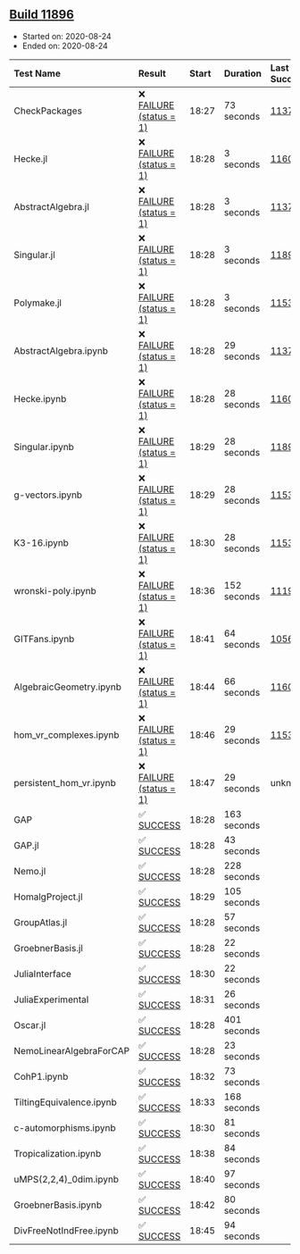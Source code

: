 ## [Build 11896](https://oscarci.mathematik.uni-kl.de/job/oscar/11896/)

* Started on: 2020-08-24
* Ended on: 2020-08-24

| Test Name    | Result | Start | Duration | Last Success | First Failure |
|:-------------|:-------|:------|:---------|:-------------|:--------------|
| CheckPackages | ❌ [FAILURE (status = 1)](https://oscarci.mathematik.uni-kl.de/job/oscar/11896/artifact/logs/build-11896/CheckPackages.log) | 18:27 | 73 seconds | [11376](https://oscarci.mathematik.uni-kl.de/job/oscar/11376/) | [11377](https://oscarci.mathematik.uni-kl.de/job/oscar/11377/) |
| Hecke.jl | ❌ [FAILURE (status = 1)](https://oscarci.mathematik.uni-kl.de/job/oscar/11896/artifact/logs/build-11896/Hecke.jl.log) | 18:28 | 3 seconds | [11602](https://oscarci.mathematik.uni-kl.de/job/oscar/11602/) | [11603](https://oscarci.mathematik.uni-kl.de/job/oscar/11603/) |
| AbstractAlgebra.jl | ❌ [FAILURE (status = 1)](https://oscarci.mathematik.uni-kl.de/job/oscar/11896/artifact/logs/build-11896/AbstractAlgebra.jl.log) | 18:28 | 3 seconds | [11376](https://oscarci.mathematik.uni-kl.de/job/oscar/11376/) | [11377](https://oscarci.mathematik.uni-kl.de/job/oscar/11377/) |
| Singular.jl | ❌ [FAILURE (status = 1)](https://oscarci.mathematik.uni-kl.de/job/oscar/11896/artifact/logs/build-11896/Singular.jl.log) | 18:28 | 3 seconds | [11893](https://oscarci.mathematik.uni-kl.de/job/oscar/11893/) | [11894](https://oscarci.mathematik.uni-kl.de/job/oscar/11894/) |
| Polymake.jl | ❌ [FAILURE (status = 1)](https://oscarci.mathematik.uni-kl.de/job/oscar/11896/artifact/logs/build-11896/Polymake.jl.log) | 18:28 | 3 seconds | [11532](https://oscarci.mathematik.uni-kl.de/job/oscar/11532/) | [11533](https://oscarci.mathematik.uni-kl.de/job/oscar/11533/) |
| AbstractAlgebra.ipynb | ❌ [FAILURE (status = 1)](https://oscarci.mathematik.uni-kl.de/job/oscar/11896/artifact/logs/build-11896/AbstractAlgebra.ipynb.log) | 18:28 | 29 seconds | [11376](https://oscarci.mathematik.uni-kl.de/job/oscar/11376/) | [11377](https://oscarci.mathematik.uni-kl.de/job/oscar/11377/) |
| Hecke.ipynb | ❌ [FAILURE (status = 1)](https://oscarci.mathematik.uni-kl.de/job/oscar/11896/artifact/logs/build-11896/Hecke.ipynb.log) | 18:28 | 28 seconds | [11602](https://oscarci.mathematik.uni-kl.de/job/oscar/11602/) | [11603](https://oscarci.mathematik.uni-kl.de/job/oscar/11603/) |
| Singular.ipynb | ❌ [FAILURE (status = 1)](https://oscarci.mathematik.uni-kl.de/job/oscar/11896/artifact/logs/build-11896/Singular.ipynb.log) | 18:29 | 28 seconds | [11893](https://oscarci.mathematik.uni-kl.de/job/oscar/11893/) | [11894](https://oscarci.mathematik.uni-kl.de/job/oscar/11894/) |
| g-vectors.ipynb | ❌ [FAILURE (status = 1)](https://oscarci.mathematik.uni-kl.de/job/oscar/11896/artifact/logs/build-11896/g-vectors.ipynb.log) | 18:29 | 28 seconds | [11532](https://oscarci.mathematik.uni-kl.de/job/oscar/11532/) | [11533](https://oscarci.mathematik.uni-kl.de/job/oscar/11533/) |
| K3-16.ipynb | ❌ [FAILURE (status = 1)](https://oscarci.mathematik.uni-kl.de/job/oscar/11896/artifact/logs/build-11896/K3-16.ipynb.log) | 18:30 | 28 seconds | [11532](https://oscarci.mathematik.uni-kl.de/job/oscar/11532/) | [11533](https://oscarci.mathematik.uni-kl.de/job/oscar/11533/) |
| wronski-poly.ipynb | ❌ [FAILURE (status = 1)](https://oscarci.mathematik.uni-kl.de/job/oscar/11896/artifact/logs/build-11896/wronski-poly.ipynb.log) | 18:36 | 152 seconds | [11192](https://oscarci.mathematik.uni-kl.de/job/oscar/11192/) | [11193](https://oscarci.mathematik.uni-kl.de/job/oscar/11193/) |
| GITFans.ipynb | ❌ [FAILURE (status = 1)](https://oscarci.mathematik.uni-kl.de/job/oscar/11896/artifact/logs/build-11896/GITFans.ipynb.log) | 18:41 | 64 seconds | [10566](https://oscarci.mathematik.uni-kl.de/job/oscar/10566/) | [10567](https://oscarci.mathematik.uni-kl.de/job/oscar/10567/) |
| AlgebraicGeometry.ipynb | ❌ [FAILURE (status = 1)](https://oscarci.mathematik.uni-kl.de/job/oscar/11896/artifact/logs/build-11896/AlgebraicGeometry.ipynb.log) | 18:44 | 66 seconds | [11602](https://oscarci.mathematik.uni-kl.de/job/oscar/11602/) | [11603](https://oscarci.mathematik.uni-kl.de/job/oscar/11603/) |
| hom_vr_complexes.ipynb | ❌ [FAILURE (status = 1)](https://oscarci.mathematik.uni-kl.de/job/oscar/11896/artifact/logs/build-11896/hom_vr_complexes.ipynb.log) | 18:46 | 29 seconds | [11532](https://oscarci.mathematik.uni-kl.de/job/oscar/11532/) | [11533](https://oscarci.mathematik.uni-kl.de/job/oscar/11533/) |
| persistent_hom_vr.ipynb | ❌ [FAILURE (status = 1)](https://oscarci.mathematik.uni-kl.de/job/oscar/11896/artifact/logs/build-11896/persistent_hom_vr.ipynb.log) | 18:47 | 29 seconds | unknown | unknown |
| GAP | ✅ [SUCCESS](https://oscarci.mathematik.uni-kl.de/job/oscar/11896/artifact/logs/build-11896/GAP.log) | 18:28 | 163 seconds |  |  |
| GAP.jl | ✅ [SUCCESS](https://oscarci.mathematik.uni-kl.de/job/oscar/11896/artifact/logs/build-11896/GAP.jl.log) | 18:28 | 43 seconds |  |  |
| Nemo.jl | ✅ [SUCCESS](https://oscarci.mathematik.uni-kl.de/job/oscar/11896/artifact/logs/build-11896/Nemo.jl.log) | 18:28 | 228 seconds |  |  |
| HomalgProject.jl | ✅ [SUCCESS](https://oscarci.mathematik.uni-kl.de/job/oscar/11896/artifact/logs/build-11896/HomalgProject.jl.log) | 18:29 | 105 seconds |  |  |
| GroupAtlas.jl | ✅ [SUCCESS](https://oscarci.mathematik.uni-kl.de/job/oscar/11896/artifact/logs/build-11896/GroupAtlas.jl.log) | 18:28 | 57 seconds |  |  |
| GroebnerBasis.jl | ✅ [SUCCESS](https://oscarci.mathematik.uni-kl.de/job/oscar/11896/artifact/logs/build-11896/GroebnerBasis.jl.log) | 18:28 | 22 seconds |  |  |
| JuliaInterface | ✅ [SUCCESS](https://oscarci.mathematik.uni-kl.de/job/oscar/11896/artifact/logs/build-11896/JuliaInterface.log) | 18:30 | 22 seconds |  |  |
| JuliaExperimental | ✅ [SUCCESS](https://oscarci.mathematik.uni-kl.de/job/oscar/11896/artifact/logs/build-11896/JuliaExperimental.log) | 18:31 | 26 seconds |  |  |
| Oscar.jl | ✅ [SUCCESS](https://oscarci.mathematik.uni-kl.de/job/oscar/11896/artifact/logs/build-11896/Oscar.jl.log) | 18:28 | 401 seconds |  |  |
| NemoLinearAlgebraForCAP | ✅ [SUCCESS](https://oscarci.mathematik.uni-kl.de/job/oscar/11896/artifact/logs/build-11896/NemoLinearAlgebraForCAP.log) | 18:28 | 23 seconds |  |  |
| CohP1.ipynb | ✅ [SUCCESS](https://oscarci.mathematik.uni-kl.de/job/oscar/11896/artifact/logs/build-11896/CohP1.ipynb.log) | 18:32 | 73 seconds |  |  |
| TiltingEquivalence.ipynb | ✅ [SUCCESS](https://oscarci.mathematik.uni-kl.de/job/oscar/11896/artifact/logs/build-11896/TiltingEquivalence.ipynb.log) | 18:33 | 168 seconds |  |  |
| c-automorphisms.ipynb | ✅ [SUCCESS](https://oscarci.mathematik.uni-kl.de/job/oscar/11896/artifact/logs/build-11896/c-automorphisms.ipynb.log) | 18:30 | 81 seconds |  |  |
| Tropicalization.ipynb | ✅ [SUCCESS](https://oscarci.mathematik.uni-kl.de/job/oscar/11896/artifact/logs/build-11896/Tropicalization.ipynb.log) | 18:38 | 84 seconds |  |  |
| uMPS(2,2,4)_0dim.ipynb | ✅ [SUCCESS](https://oscarci.mathematik.uni-kl.de/job/oscar/11896/artifact/logs/build-11896/uMPS-2-2-4-_0dim.ipynb.log) | 18:40 | 97 seconds |  |  |
| GroebnerBasis.ipynb | ✅ [SUCCESS](https://oscarci.mathematik.uni-kl.de/job/oscar/11896/artifact/logs/build-11896/GroebnerBasis.ipynb.log) | 18:42 | 80 seconds |  |  |
| DivFreeNotIndFree.ipynb | ✅ [SUCCESS](https://oscarci.mathematik.uni-kl.de/job/oscar/11896/artifact/logs/build-11896/DivFreeNotIndFree.ipynb.log) | 18:45 | 94 seconds |  |  |
